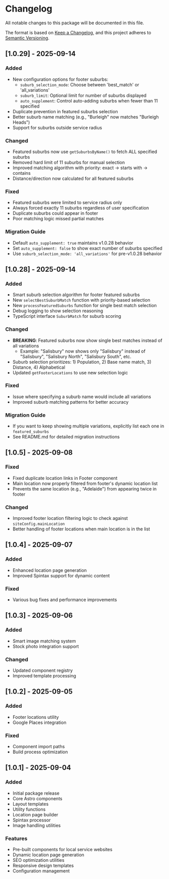 # Changelog

All notable changes to this package will be documented in this file.

The format is based on [Keep a Changelog](https://keepachangelog.com/en/1.0.0/),
and this project adheres to [Semantic Versioning](https://semver.org/spec/v2.0.0.html).

## [1.0.29] - 2025-09-14

### Added
- New configuration options for footer suburbs:
  - `suburb_selection_mode`: Choose between 'best_match' or 'all_variations'
  - `suburb_limit`: Optional limit for number of suburbs displayed
  - `auto_supplement`: Control auto-adding suburbs when fewer than 11 specified
- Duplicate prevention in featured suburbs selection
- Better suburb name matching (e.g., "Burleigh" now matches "Burleigh Heads")
- Support for suburbs outside service radius

### Changed
- Featured suburbs now use `getSuburbsByName()` to fetch ALL specified suburbs
- Removed hard limit of 11 suburbs for manual selection
- Improved matching algorithm with priority: exact → starts with → contains
- Distance/direction now calculated for all featured suburbs

### Fixed
- Featured suburbs were limited to service radius only
- Always forced exactly 11 suburbs regardless of user specification
- Duplicate suburbs could appear in footer
- Poor matching logic missed partial matches

### Migration Guide
- Default `auto_supplement: true` maintains v1.0.28 behavior
- Set `auto_supplement: false` to show exact number of suburbs specified
- Use `suburb_selection_mode: 'all_variations'` for pre-v1.0.28 behavior

## [1.0.28] - 2025-09-14

### Added
- Smart suburb selection algorithm for footer featured suburbs
- New `selectBestSuburbMatch` function with priority-based selection
- New `processFeaturedSuburbs` function for single best match selection
- Debug logging to show selection reasoning
- TypeScript interface `SuburbMatch` for suburb scoring

### Changed
- **BREAKING**: Featured suburbs now show single best matches instead of all variations
  - Example: "Salisbury" now shows only "Salisbury" instead of "Salisbury", "Salisbury North", "Salisbury South", etc.
- Suburb selection prioritizes: 1) Population, 2) Base name match, 3) Distance, 4) Alphabetical
- Updated `getFooterLocations` to use new selection logic

### Fixed
- Issue where specifying a suburb name would include all variations
- Improved suburb matching patterns for better accuracy

### Migration Guide
- If you want to keep showing multiple variations, explicitly list each one in `featured_suburbs`
- See README.md for detailed migration instructions

## [1.0.5] - 2025-09-08

### Fixed
- Fixed duplicate location links in Footer component
- Main location now properly filtered from footer's dynamic location list
- Prevents the same location (e.g., "Adelaide") from appearing twice in footer

### Changed
- Improved footer location filtering logic to check against `siteConfig.mainLocation`
- Better handling of footer locations when main location is in the list

## [1.0.4] - 2025-09-07

### Added
- Enhanced location page generation
- Improved Spintax support for dynamic content

### Fixed
- Various bug fixes and performance improvements

## [1.0.3] - 2025-09-06

### Added
- Smart image matching system
- Stock photo integration support

### Changed
- Updated component registry
- Improved template processing

## [1.0.2] - 2025-09-05

### Added
- Footer locations utility
- Google Places integration

### Fixed
- Component import paths
- Build process optimization

## [1.0.1] - 2025-09-04

### Added
- Initial package release
- Core Astro components
- Layout templates
- Utility functions
- Location page builder
- Spintax processor
- Image handling utilities

### Features
- Pre-built components for local service websites
- Dynamic location page generation
- SEO optimization utilities
- Responsive design templates
- Configuration management
